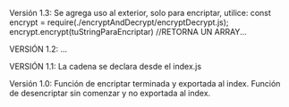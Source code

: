 Versión 1.3:
Se agrega uso al exterior, solo para encriptar, utilice: const encrypt = require(./encryptAndDecrypt/encryptDecrypt.js);
encrypt.encrypt(tuStringParaEncriptar) //RETORNA UN ARRAY...

VERSIÓN 1.2:
...

VERSIÓN 1.1:
La cadena se declara desde el index.js

Versión 1.0:
Función de encriptar terminada y exportada al index.
Función de desencriptar sin comenzar y no exportada al index.

